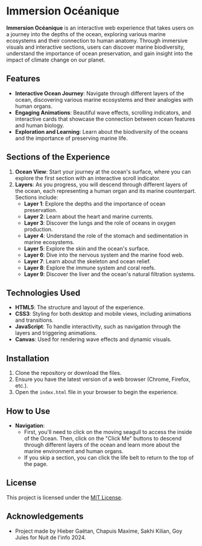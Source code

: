 # Immersion Océanique

**Immersion Océanique** is an interactive web experience that takes users on a journey into the depths of the ocean, exploring various marine ecosystems and their connection to human anatomy. Through immersive visuals and interactive sections, users can discover marine biodiversity, understand the importance of ocean preservation, and gain insight into the impact of climate change on our planet.

## Features

- **Interactive Ocean Journey**: Navigate through different layers of the ocean, discovering various marine ecosystems and their analogies with human organs.
- **Engaging Animations**: Beautiful wave effects, scrolling indicators, and interactive cards that showcase the connection between ocean features and human biology.
- **Exploration and Learning**: Learn about the biodiversity of the oceans and the importance of preserving marine life.

## Sections of the Experience

1. **Ocean View**: Start your journey at the ocean's surface, where you can explore the first section with an interactive scroll indicator.
2. **Layers**: As you progress, you will descend through different layers of the ocean, each representing a human organ and its marine counterpart. Sections include:
   - **Layer 1**: Explore the depths and the importance of ocean preservation.
   - **Layer 2**: Learn about the heart and marine currents.
   - **Layer 3**: Discover the lungs and the role of oceans in oxygen production.
   - **Layer 4**: Understand the role of the stomach and sedimentation in marine ecosystems.
   - **Layer 5**: Explore the skin and the ocean's surface.
   - **Layer 6**: Dive into the nervous system and the marine food web.
   - **Layer 7**: Learn about the skeleton and ocean relief.
   - **Layer 8**: Explore the immune system and coral reefs.
   - **Layer 9**: Discover the liver and the ocean's natural filtration systems.

## Technologies Used

- **HTML5**: The structure and layout of the experience.
- **CSS3**: Styling for both desktop and mobile views, including animations and transitions.
- **JavaScript**: To handle interactivity, such as navigation through the layers and triggering animations.
- **Canvas**: Used for rendering wave effects and dynamic visuals.

## Installation

1. Clone the repository or download the files.
2. Ensure you have the latest version of a web browser (Chrome, Firefox, etc.).
3. Open the `index.html` file in your browser to begin the experience.

## How to Use

- **Navigation**:
    - First, you'll need to click on the moving seagull to access the inside of the Ocean. Then, click on the "Click Me" buttons to descend through different layers of the ocean and learn more about the marine environment and human organs. 
    - If you skip a section, you can click the life belt to return to the top of the page.

## License

This project is licensed under the [MIT License](LICENSE).

## Acknowledgements

- Project made by Hieber Gaëtan, Chapuis Maxime, Sakhi Kilian, Goy Jules for Nuit de l'info 2024.
